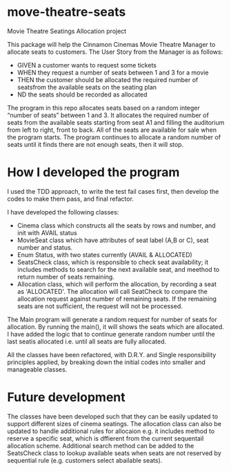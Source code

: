 # move-theatre-seats
Movie Theatre Seatings Allocation project

This package will help the Cinnamon Cinemas Movie Theatre Manager to allocate seats to customers. The User Story from the Manager is as follows:
- GIVEN a customer wants to request some tickets
- WHEN they request a number of seats between 1 and 3 for a movie
- THEN the customer should be allocated the required number of seatsfrom the available seats on the seating plan
- ND the seats should be recorded as allocated

The program in this repo allocates seats based on a random integer “number of seats” between 1 and 3. It allocates the required number of seats from the available seats starting from seat A1 and filling the auditorium from
left to right, front to back. All of the seats are available for sale when the program starts. The program continues to allocate a random number of seats until it finds there are not enough seats, then it will stop.

How I developed the program
===========================
I used the TDD approach, to write the test fail cases first, then develop the codes to make them pass, and final refactor. 

I have developed the following classes:
- Cinema class which constructs all the seats by rows and number, and init with AVAIL status
- MovieSeat class which have attributes of seat label (A,B or C), seat number and status.
- Enum Status, with two states currently (AVAIL & ALLOCATED)
- SeatsCheck class, which is responsible to check seat availability; it includes methods to search for the next available seat, and meethod to return number of seats remaining.
- Allocation class, which will perform the allocation, by recording a seat as 'ALLOCATED'. The allocation will call SeatCheck to compare the allocation request against number of remaining seats. 
If the remaining seats are not sufficient, the request will not be processed.

The Main program will generate a random request for number of seats for allocation. By running the main(), it will shows the seats which are allocated. I have added the logic that to continue generate random number until the last seatis allocated  i.e.
until all seats are fully allocated.

All the classes have been refactored, with D.R.Y. and Single responsibility principles applied, by breaking down the initial codes into smaller and manageable classes.

Future development
=================
The classes have been developed such that they can be easily updated to support different sizes of cinema seatings. The allocation class can also be updated to handle additional rules for allocaion e.g. it includes method to reserve a specific seat, which is dffierent from the current sequentail allocation scheme. Additional search method can be added to the SeatsCheck class to lookup available seats when seats are not reserved by sequential rule (e.g. customers select abailable seats).
